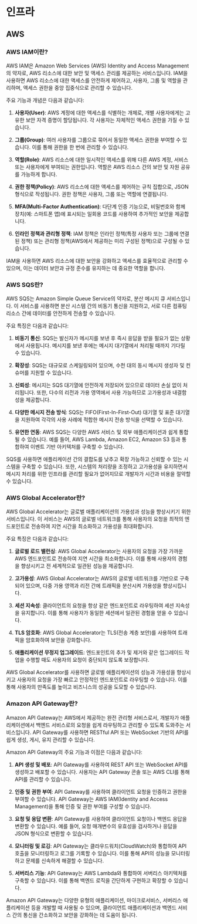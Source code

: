 # 인프라

## AWS

### AWS IAM이란?

AWS IAM은 Amazon Web Services (AWS) Identity and Access Management의 약자로, AWS 리소스에 대한 보안 및 액세스 관리를 제공하는 서비스입니다. IAM을 사용하면 AWS 리소스에 대한 액세스를 안전하게 제어하고, 사용자, 그룹 및 역할을 관리하며, 액세스 권한을 중앙 집중식으로 관리할 수 있습니다.

주요 기능과 개념은 다음과 같습니다:

1. **사용자(User)**: AWS 계정에 대한 액세스를 식별하는 개체로, 개별 사용자에게는 고유한 보안 자격 증명이 할당됩니다. 각 사용자는 자체적인 액세스 권한을 가질 수 있습니다.

2. **그룹(Group)**: 여러 사용자를 그룹으로 묶어서 동일한 액세스 권한을 부여할 수 있습니다. 이를 통해 권한을 한 번에 관리할 수 있습니다.

3. **역할(Role)**: AWS 리소스에 대한 일시적인 액세스를 위해 다른 AWS 계정, 서비스 또는 사용자에게 부여되는 권한입니다. 역할은 AWS 리소스 간의 보안 및 자원 공유를 가능하게 합니다.

4. **권한 정책(Policy)**: AWS 리소스에 대한 액세스를 제어하는 규칙 집합으로, JSON 형식으로 작성됩니다. 권한 정책은 사용자, 그룹 또는 역할에 연결됩니다.

5. **MFA(Multi-Factor Authentication)**: 다단계 인증 기능으로, 비밀번호와 함께 장치(예: 스마트폰 앱)에 표시되는 일회용 코드를 사용하여 추가적인 보안을 제공합니다.

6. **인라인 정책과 관리형 정책**: IAM 정책은 인라인 정책(특정 사용자 또는 그룹에 연결된 정책) 또는 관리형 정책(AWS에서 제공하는 미리 구성된 정책)으로 구성될 수 있습니다.

IAM을 사용하면 AWS 리소스에 대한 보안을 강화하고 액세스를 효율적으로 관리할 수 있으며, 이는 데이터 보안과 규정 준수를 유지하는 데 중요한 역할을 합니다.

### AWS SQS란?

AWS SQS는 Amazon Simple Queue Service의 약자로, 분산 메시지 큐 서비스입니다. 이 서비스를 사용하면 분산 시스템 간의 비동기 통신을 지원하고, 서로 다른 컴퓨팅 리소스 간에 데이터를 안전하게 전송할 수 있습니다.

주요 특징은 다음과 같습니다:

1. **비동기 통신**: SQS는 발신자가 메시지를 보낸 후 즉시 응답을 받을 필요가 없는 상황에서 사용됩니다. 메시지를 보낸 후에는 메시지 대기열에서 처리될 때까지 기다릴 수 있습니다.

2. **확장성**: SQS는 대규모로 스케일링되어 있으며, 수천 대의 동시 메시지 생성자 및 컨슈머를 지원할 수 있습니다.

3. **신뢰성**: 메시지는 SQS 대기열에 안전하게 저장되어 있으므로 데이터 손실 없이 처리됩니다. 또한, 다수의 리전과 가용 영역에서 사용 가능하므로 고가용성과 내결함성을 제공합니다.

4. **다양한 메시지 전송 방식**: SQS는 FIFO(First-In-First-Out) 대기열 및 표준 대기열을 지원하여 각각의 사용 사례에 적합한 메시지 전송 방식을 선택할 수 있습니다.

5. **유연한 연동**: AWS SQS는 다양한 AWS 서비스 및 외부 애플리케이션과 쉽게 통합될 수 있습니다. 예를 들어, AWS Lambda, Amazon EC2, Amazon S3 등과 통합하여 이벤트 기반 아키텍처를 구축할 수 있습니다.

SQS를 사용하면 애플리케이션 간의 결합도를 낮추고 확장 가능하고 신뢰할 수 있는 시스템을 구축할 수 있습니다. 또한, 시스템의 처리량을 조정하고 고가용성을 유지하면서 메시지 처리를 위한 인프라를 관리할 필요가 없어지므로 개발자가 시간과 비용을 절약할 수 있습니다.

### AWS Global Accelerator란?

AWS Global Accelerator는 글로벌 애플리케이션의 가용성과 성능을 향상시키기 위한 서비스입니다. 이 서비스는 AWS의 글로벌 네트워크를 통해 사용자의 요청을 최적의 엔드포인트로 전송하여 지연 시간을 최소화하고 가용성을 최대화합니다.

주요 특징은 다음과 같습니다:

1. **글로벌 로드 밸런싱**: AWS Global Accelerator는 사용자의 요청을 가장 가까운 AWS 엔드포인트로 전송하여 지연 시간을 최소화합니다. 이를 통해 사용자의 경험을 향상시키고 전 세계적으로 일관된 성능을 제공합니다.

2. **고가용성**: AWS Global Accelerator는 AWS의 글로벌 네트워크를 기반으로 구축되어 있으며, 다중 가용 영역과 리전 간에 트래픽을 분산시켜 가용성을 향상시킵니다.

3. **세션 지속성**: 클라이언트의 요청을 항상 같은 엔드포인트로 라우팅하여 세션 지속성을 유지합니다. 이를 통해 사용자가 동일한 세션에서 일관된 경험을 얻을 수 있습니다.

4. **TLS 암호화**: AWS Global Accelerator는 TLS(전송 계층 보안)를 사용하여 트래픽을 암호화하여 보안을 강화합니다.

5. **애플리케이션 무정지 업그레이드**: 엔드포인트의 추가 및 제거와 같은 업그레이드 작업을 수행할 때도 사용자의 요청이 중단되지 않도록 보장합니다.

AWS Global Accelerator를 사용하면 글로벌 애플리케이션의 성능과 가용성을 향상시키고 사용자의 요청을 가장 빠르고 안정적인 엔드포인트로 라우팅할 수 있습니다. 이를 통해 사용자의 만족도를 높이고 비즈니스의 성공을 도모할 수 있습니다.

### Amazon API Gateway란?

Amazon API Gateway는 AWS에서 제공하는 완전 관리형 서비스로서, 개발자가 애플리케이션에서 백엔드 서비스로의 요청을 쉽게 라우팅하고 관리할 수 있도록 도와주는 서비스입니다. API Gateway를 사용하면 RESTful API 또는 WebSocket 기반의 API를 쉽게 생성, 게시, 유지 관리할 수 있습니다.

Amazon API Gateway의 주요 기능과 이점은 다음과 같습니다:

1. **API 생성 및 배포**: API Gateway를 사용하여 REST API 또는 WebSocket API를 생성하고 배포할 수 있습니다. 사용자는 API Gateway 콘솔 또는 AWS CLI를 통해 API를 관리할 수 있습니다.

2. **인증 및 권한 부여**: API Gateway를 사용하여 클라이언트 요청을 인증하고 권한을 부여할 수 있습니다. API Gateway는 AWS IAM(Identity and Access Management)을 통해 인증 및 권한 부여를 구성할 수 있습니다.

3. **요청 및 응답 변환**: API Gateway를 사용하여 클라이언트 요청이나 백엔드 응답을 변환할 수 있습니다. 예를 들어, 요청 매개변수의 유효성을 검사하거나 응답을 JSON 형식으로 변환할 수 있습니다.

4. **모니터링 및 로깅**: API Gateway는 클라우드워치(CloudWatch)와 통합하여 API 호출을 모니터링하고 로그를 기록할 수 있습니다. 이를 통해 API의 성능을 모니터링하고 문제를 신속하게 해결할 수 있습니다.

5. **서버리스 기능**: API Gateway는 AWS Lambda와 통합하여 서버리스 아키텍처를 구축할 수 있습니다. 이를 통해 백엔드 로직을 간단하게 구현하고 확장할 수 있습니다.

Amazon API Gateway는 다양한 유형의 애플리케이션, 마이크로서비스, 서버리스 애플리케이션 등을 개발할 때 사용될 수 있으며, 클라이언트 애플리케이션과 백엔드 서비스 간의 통신을 간소화하고 보안을 강화하는 데 도움이 됩니다.
